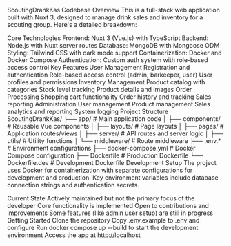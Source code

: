 ScoutingDrankKas Codebase Overview
This is a full-stack web application built with Nuxt 3, designed to manage drink sales and inventory for a scouting group. Here's a detailed breakdown:

Core Technologies
Frontend: Nuxt 3 (Vue.js) with TypeScript
Backend: Node.js with Nuxt server routes
Database: MongoDB with Mongoose ODM
Styling: Tailwind CSS with dark mode support
Containerization: Docker and Docker Compose
Authentication: Custom auth system with role-based access control
Key Features
User Management
Registration and authentication
Role-based access control (admin, barkeeper, user)
User profiles and permissions
Inventory Management
Product catalog with categories
Stock level tracking
Product details and images
Order Processing
Shopping cart functionality
Order history and tracking
Sales reporting
Administration
User management
Product management
Sales analytics and reporting
System logging
Project Structure
ScoutingDrankKas/
├── app/                    # Main application code
│   ├── components/         # Reusable Vue components
│   ├── layouts/            # Page layouts
│   ├── pages/              # Application routes/views
│   ├── server/             # API routes and server logic
│   ├── utils/              # Utility functions
│   └── middleware/         # Route middleware
├── .env.*                  # Environment configurations
├── docker-compose.yml      # Docker Compose configuration
├── Dockerfile              # Production Dockerfile
└── Dockerfile.dev          # Development Dockerfile
Development Setup
The project uses Docker for containerization with separate configurations for development and production. Key environment variables include database connection strings and authentication secrets.

Current State
Actively maintained but not the primary focus of the developer
Core functionality is implemented
Open to contributions and improvements
Some features (like admin user setup) are still in progress
Getting Started
Clone the repository
Copy 
.env.example
 to 
.env
 and configure
Run docker compose up --build to start the development environment
Access the app at http://localhost